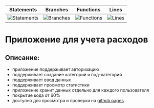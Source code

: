 | Statements                                                                 | Branches                                                               | Functions                                                                | Lines                                                            |
| -------------------------------------------------------------------------- | ---------------------------------------------------------------------- | ------------------------------------------------------------------------ | ---------------------------------------------------------------- |
| ![Statements](https://img.shields.io/badge/statements-86.34%25-yellow.svg) | ![Branches](https://img.shields.io/badge/branches-87.61%25-yellow.svg) | ![Functions](https://img.shields.io/badge/functions-85.71%25-yellow.svg) | ![Lines](https://img.shields.io/badge/lines-86.34%25-yellow.svg) |

# Приложение для учета расходов

## Описание:

- приложение поддерживает авторизацию
- поддерживает создание категорий и под-категорий
- поддерживает ввод данных
- поддерживает просмотр статистики
- приложение хранит данных отдельно для каждого пользователя
- покрытие кода от 60%
- доступно для просмотра и проверки на [github pages](https://paulmartynov.github.io/Expense-tracking-app/)
